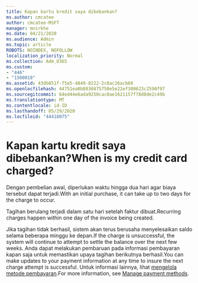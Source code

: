 ```yaml
---
title: Kapan kartu kredit saya dibebankan?
ms.author: cmcatee
author: cmcatee-MSFT
manager: mnirkhe
ms.date: 04/21/2020
ms.audience: Admin
ms.topic: article
ROBOTS: NOINDEX, NOFOLLOW
localization_priority: Normal
ms.collection: Adm_O365
ms.custom:
- "446"
- "1500018"
ms.assetid: 43db851f-f5e5-4849-8222-2c8ac26acb60
ms.openlocfilehash: 44751ea0b8036875750e5e22ef300623c2590f97
ms.sourcegitcommit: 64ed44e6ada9250cac8ae1621157f78d0de2c49b
ms.translationtype: MT
ms.contentlocale: id-ID
ms.lasthandoff: 05/29/2020
ms.locfileid: "44418075"
---
```

# <a name="when-is-my-credit-card-charged"></a><span data-ttu-id="8f100-102">Kapan kartu kredit saya dibebankan?</span><span class="sxs-lookup"><span data-stu-id="8f100-102">When is my credit card charged?</span></span>

<span data-ttu-id="8f100-103">Dengan pembelian awal, diperlukan waktu hingga dua hari agar biaya tersebut dapat terjadi.</span><span class="sxs-lookup"><span data-stu-id="8f100-103">With an initial purchase, it can take up to two days for the charge to occur.</span></span>
  
<span data-ttu-id="8f100-104">Tagihan berulang terjadi dalam satu hari setelah faktur dibuat.</span><span class="sxs-lookup"><span data-stu-id="8f100-104">Recurring charges happen within one day of the invoice being created.</span></span>
  
<span data-ttu-id="8f100-105">Jika tagihan tidak berhasil, sistem akan terus berusaha menyelesaikan saldo selama beberapa minggu ke depan.</span><span class="sxs-lookup"><span data-stu-id="8f100-105">If the charge is unsuccessful, the system will continue to attempt to settle the balance over the next few weeks.</span></span> <span data-ttu-id="8f100-106">Anda dapat melakukan pembaruan pada informasi pembayaran kapan saja untuk memastikan upaya tagihan berikutnya berhasil.</span><span class="sxs-lookup"><span data-stu-id="8f100-106">You can make updates to your payment information at any time to insure the next charge attempt is successful.</span></span> <span data-ttu-id="8f100-107">Untuk informasi lainnya, lihat [mengelola metode pembayaran](https://docs.microsoft.com/microsoft-365/commerce/billing-and-payments/manage-payment-methods).</span><span class="sxs-lookup"><span data-stu-id="8f100-107">For more information, see [Manage payment methods](https://docs.microsoft.com/microsoft-365/commerce/billing-and-payments/manage-payment-methods).</span></span>